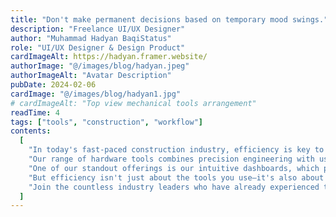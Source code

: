 ```yaml
---
title: "Don't make permanent decisions based on temporary mood swings."
description: "Freelance UI/UX Designer"
author: "Muhammad Hadyan BaqiStatus"
role: "UI/UX Designer & Design Product"
cardImageAlt: https://hadyan.framer.website/
authorImage: "@/images/blog/hadyan.jpeg"
authorImageAlt: "Avatar Description"
pubDate: 2024-02-06
cardImage: "@/images/blog/hadyan1.jpg"
# cardImageAlt: "Top view mechanical tools arrangement"
readTime: 4
tags: ["tools", "construction", "workflow"]
contents:
  [
    "In today's fast-paced construction industry, efficiency is key to success. At ScrewFast, we understand the importance of optimizing your project workflow to meet deadlines and stay within budget. That's why we're thrilled to introduce our cutting-edge tools designed to empower your projects like never before.",
    "Our range of hardware tools combines precision engineering with user-centric design, ensuring maximum productivity on every job site. From power drills to advanced fastening solutions, ScrewFast's tools are built to withstand the rigors of construction while streamlining your workflow.",
    "One of our standout offerings is our intuitive dashboards, which provide real-time insights into project progress, resource allocation, and more. With user-friendly interfaces, navigating and overseeing your projects has never been easier.",
    "But efficiency isn't just about the tools you use—it's also about the support you receive. That's why ScrewFast offers comprehensive documentation and expert guidance every step of the way. Our dedicated teams are committed to your success, providing personalized assistance to ensure you get the most out of our products.",
    "Join the countless industry leaders who have already experienced the difference ScrewFast tools can make. With our cutting-edge solutions, you can fast-track your projects to success and stay ahead of the competition.",
  ]
---
```

